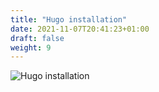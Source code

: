 ```yaml
---
title: "Hugo installation"
date: 2021-11-07T20:41:23+01:00
draft: false
weight: 9
---
```

![Hugo installation](/images/instalacion_hugo.png) 

